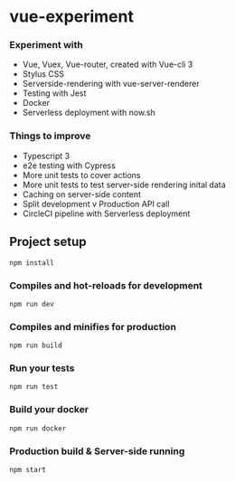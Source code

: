 # vue-experiment

### Experiment with

* Vue, Vuex, Vue-router, created with Vue-cli 3
* Stylus CSS 
* Serverside-rendering with vue-server-renderer
* Testing with Jest
* Docker
* Serverless deployment with now.sh

### Things to improve

* Typescript 3
* e2e testing with Cypress
* More unit tests to cover actions
* More unit tests to test server-side rendering inital data
* Caching on server-side content
* Split development v Production API call
* CircleCI pipeline with Serverless deployment

## Project setup
```
npm install
```

### Compiles and hot-reloads for development
```
npm run dev
```

### Compiles and minifies for production
```
npm run build
```

### Run your tests
```
npm run test
```

### Build your docker
```
npm run docker
```

### Production build & Server-side running
```
npm start
```